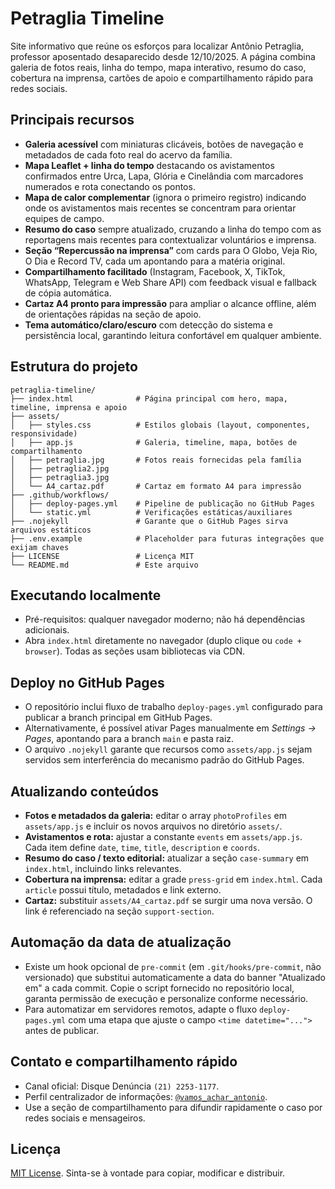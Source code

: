 # Petraglia Timeline

Site informativo que reúne os esforços para localizar Antônio Petraglia, professor aposentado desaparecido desde 12/10/2025. A página combina galeria de fotos reais, linha do tempo, mapa interativo, resumo do caso, cobertura na imprensa, cartões de apoio e compartilhamento rápido para redes sociais.

## Principais recursos

- **Galeria acessível** com miniaturas clicáveis, botões de navegação e metadados de cada foto real do acervo da família.
- **Mapa Leaflet + linha do tempo** destacando os avistamentos confirmados entre Urca, Lapa, Glória e Cinelândia com marcadores numerados e rota conectando os pontos.
- **Mapa de calor complementar** (ignora o primeiro registro) indicando onde os avistamentos mais recentes se concentram para orientar equipes de campo.
- **Resumo do caso** sempre atualizado, cruzando a linha do tempo com as reportagens mais recentes para contextualizar voluntários e imprensa.
- **Seção “Repercussão na imprensa”** com cards para O Globo, Veja Rio, O Dia e Record TV, cada um apontando para a matéria original.
- **Compartilhamento facilitado** (Instagram, Facebook, X, TikTok, WhatsApp, Telegram e Web Share API) com feedback visual e fallback de cópia automática.
- **Cartaz A4 pronto para impressão** para ampliar o alcance offline, além de orientações rápidas na seção de apoio.
- **Tema automático/claro/escuro** com detecção do sistema e persistência local, garantindo leitura confortável em qualquer ambiente.

## Estrutura do projeto

```
petraglia-timeline/
├── index.html              # Página principal com hero, mapa, timeline, imprensa e apoio
├── assets/
│   ├── styles.css          # Estilos globais (layout, componentes, responsividade)
│   ├── app.js              # Galeria, timeline, mapa, botões de compartilhamento
│   ├── petraglia.jpg       # Fotos reais fornecidas pela família
│   ├── petraglia2.jpg
│   ├── petraglia3.jpg
│   └── A4_cartaz.pdf       # Cartaz em formato A4 para impressão
├── .github/workflows/
│   ├── deploy-pages.yml    # Pipeline de publicação no GitHub Pages
│   └── static.yml          # Verificações estáticas/auxiliares
├── .nojekyll               # Garante que o GitHub Pages sirva arquivos estáticos
├── .env.example            # Placeholder para futuras integrações que exijam chaves
├── LICENSE                 # Licença MIT
└── README.md               # Este arquivo
```

## Executando localmente

- Pré-requisitos: qualquer navegador moderno; não há dependências adicionais.
- Abra `index.html` diretamente no navegador (duplo clique ou `code + browser`). Todas as seções usam bibliotecas via CDN.

## Deploy no GitHub Pages

- O repositório inclui fluxo de trabalho `deploy-pages.yml` configurado para publicar a branch principal em GitHub Pages.
- Alternativamente, é possível ativar Pages manualmente em *Settings → Pages*, apontando para a branch `main` e pasta raiz.
- O arquivo `.nojekyll` garante que recursos como `assets/app.js` sejam servidos sem interferência do mecanismo padrão do GitHub Pages.

## Atualizando conteúdos

- **Fotos e metadados da galeria:** editar o array `photoProfiles` em `assets/app.js` e incluir os novos arquivos no diretório `assets/`.
- **Avistamentos e rota:** ajustar a constante `events` em `assets/app.js`. Cada item define `date`, `time`, `title`, `description` e `coords`.
- **Resumo do caso / texto editorial:** atualizar a seção `case-summary` em `index.html`, incluindo links relevantes.
- **Cobertura na imprensa:** editar a grade `press-grid` em `index.html`. Cada `article` possui título, metadados e link externo.
- **Cartaz:** substituir `assets/A4_cartaz.pdf` se surgir uma nova versão. O link é referenciado na seção `support-section`.

## Automação da data de atualização

- Existe um hook opcional de `pre-commit` (em `.git/hooks/pre-commit`, não versionado) que substitui automaticamente a data do banner "Atualizado em" a cada commit. Copie o script fornecido no repositório local, garanta permissão de execução e personalize conforme necessário.
- Para automatizar em servidores remotos, adapte o fluxo `deploy-pages.yml` com uma etapa que ajuste o campo `<time datetime="...">` antes de publicar.

## Contato e compartilhamento rápido

- Canal oficial: Disque Denúncia `(21) 2253-1177`.
- Perfil centralizador de informações: [`@vamos_achar_antonio`](https://www.instagram.com/vamos_achar_antonio).
- Use a seção de compartilhamento para difundir rapidamente o caso por redes sociais e mensageiros.

## Licença

[MIT License](LICENSE). Sinta-se à vontade para copiar, modificar e distribuir.